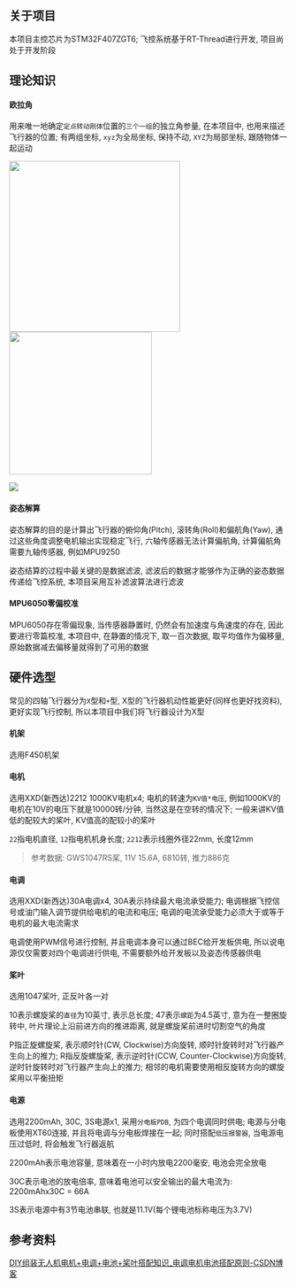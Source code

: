 ## 关于项目

本项目主控芯片为STM32F407ZGT6; 飞控系统基于RT-Thread进行开发, 项目尚处于开发阶段 

## 理论知识

#### 欧拉角

用来唯一地确定`定点转动刚体`位置的`三个一组`的独立角参量, 在本项目中, 也用来描述飞行器的位置; 有两组坐标, `xyz`为全局坐标, 保持不动, `XYZ`为局部坐标, 跟随物体一起运动 

<img title="" src="assets/images/欧拉角运动.gif" alt="" width="309"> <img title="" src="assets/images/欧拉角坐标系.png" alt="" width="258">

![](assets/images/欧拉角旋转演示.gif) 

#### 姿态解算

姿态解算的目的是计算出飞行器的俯仰角(Pitch), 滚转角(Roll)和偏航角(Yaw), 通过这些角度调整电机输出实现稳定飞行, 六轴传感器无法计算偏航角, 计算偏航角需要九轴传感器, 例如MPU9250 

姿态结算的过程中最关键的是数据滤波, 滤波后的数据才能够作为正确的姿态数据传递给飞控系统, 本项目采用互补滤波算法进行滤波 

#### MPU6050零偏校准

MPU6050存在零偏现象, 当传感器静置时, 仍然会有加速度与角速度的存在, 因此要进行零篇校准, 本项目中, 在静置的情况下, 取一百次数据, 取平均值作为偏移量, 原始数据减去偏移量就得到了可用的数据 

## 硬件选型

常见的四轴飞行器分为`X`型和`+`型, X型的飞行器机动性能更好(同样也更好找资料), 更好实现飞行控制, 所以本项目中我们将飞行器设计为X型 

#### 机架

选用F450机架 

#### 电机

选用XXD(新西达)2212 1000KV电机x4; 电机的转速为`KV值*电压`, 例如1000KV的电机在10V的电压下就是10000转/分钟, 当然这是在空转的情况下; 一般来讲KV值低的配较大的桨叶, KV值高的配较小的桨叶 

`22`指电机直径, `12`指电机机身长度; `2212`表示线圈外径22mm, 长度12mm 

> 参考数据: GWS1047RS桨, 11V 15.6A, 6810转, 推力886克 

#### 电调

选用XXD(新西达)30A电调x4, 30A表示持续最大电流承受能力; 电调根据飞控信号或油门输入调节提供给电机的电流和电压; 电调的电流承受能力必须大于或等于电机的最大电流需求 

电调使用PWM信号进行控制, 并且电调本身可以通过BEC给开发板供电, 所以说电源仅仅需要对四个电调进行供电, 不需要额外给开发板以及姿态传感器供电 

#### 桨叶

选用1047桨叶, 正反叶各一对 

10表示螺旋桨的`直径`为10英寸, 表示总长度; 47表示`螺距`为4.5英寸, 意为在一整圈旋转中, 叶片理论上沿前进方向的推进距离, 就是螺旋桨前进时切割空气的角度 

P指正旋螺旋桨, 表示顺时针(CW, Clockwise)方向旋转, 顺时针旋转时对飞行器产生向上的推力; R指反旋螺旋桨, 表示逆时针(CCW, Counter-Clockwise)方向旋转, 逆时针旋转时对飞行器产生向上的推力; 相邻的电机需要使用相反旋转方向的螺旋桨用以平衡扭矩 

#### 电源

选用2200mAh, 30C, 3S电源x1, 采用`分电板PDB`, 为四个电调同时供电; 电源与分电板使用XT60连接, 并且将电调与分电板焊接在一起; 同时搭配`低压报警器`, 当电源电压过低时, 将会触发飞行器返航 

2200mAh表示电池容量, 意味着在一小时内放电2200毫安, 电池会完全放电 

30C表示电池的放电倍率, 意味着电池可以安全输出的最大电流为: 2200mAhx30C = 66A 

3S表示电源中有3节电池串联, 也就是11.1V(每个锂电池标称电压为3.7V) 

## 参考资料

[DIY组装无人机电机+电调+电池+桨叶搭配知识_电调电机电池搭配原则-CSDN博客](https://blog.csdn.net/m0_62458936/article/details/127206719) 
